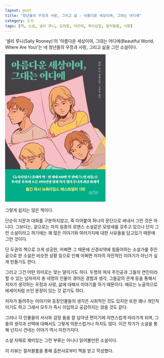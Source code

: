 ```yaml
---
layout: post
title: "청년들의 우정과 사랑, 그리고 삶 - 아름다운 세상이여, 그대는 어디에"
category: 도서
tags: [책, 소설, 샐리 루니, 김희용, 아르테, 북이십일, 컬처블룸, 서평]
---
```


'샐리 루니(Sally Rooney)'의
'아름다운 세상이여, 그대는 어디에(Beautiful World, Where Are You)'는
네 청년들의 우정과 사랑, 그리고 삶을 그린 소설이다.

![표지](/images/book/beautiful-world-where-are-you-book-h480.jpg)

그렇게 쉽지는 않은 책이다.

단순히 지문과 대화를 구분하지않고,
죽 이어붙여 하나의 문단으로 써내서 그런 것은 아니다.
그보다는, 겉으로는 마치 일종의 로맨스 소설같은 모양새를 갖추고 있으나
단지 그런 소설이라고 하기에는
꽤 많은 이야기와 여러가지에 대한 사유들을 담고있기 때문에 그런 것이다.

단 두권의 책으로 크게 성공한, 어쩌면 그 때문에 신경쇠약에 힘들어하는 소설가를 주인공으로 한 소설은
비슷한 상황 등으로 인해 어쩌면 저자의 자전적인 이야기가 아닌가 싶게 만들기도 한다.

그리고 그건 어떤 의미로는 맞는 말이기도 하다.
두명의 여자 주인공과
그들의 연인이라 할 수 있는 남자까지
총 네명의 인물이 겪어온 경험과 생각, 그들같의 관계 등을 통해서
저자가 생각하는 우정과 사랑, 삶에 대해서 이야기를 하기 때문이다.
때로는 노골적으로 에세이처럼 쓰인 문장이 있는 것 같기도 하다.

저자가 들려주는 이야기와 등장인물들의 생각은
사회적인 것도 있지만 또한 꽤나 개인적이기도 하고
그래서 모두가 즉시 이입하고 공감하지는 않을 것도 같다.

그러나 각 인물들의 서사와 감정 들을 잘 담아낸 편이기에
자연스럽게 따라가게 되며,
그들의 생각과 선택에 대해서도 그렇게 의문스럽거나 하지도 않다.
이건 작가가 소설을 통해 넌지시 건네는 이야기 역시 마찬가지다.

소설 자체로 재미있는 그런 부류는 아니나
읽어볼만한 소설이다.



<div class="im im-info">
이 리뷰는 컬처블룸을 통해 출판사로부터 책을 받고 작성했다.
</div>
